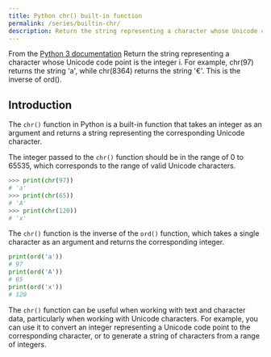 ```yaml
---
title: Python chr() built-in function
permalink: /series/builtin-chr/
description: Return the string representing a character whose Unicode code point is the integer i. For example, chr(97) returns the string 'a', while chr(8364) returns the string '€'. This is the inverse of ord().
---
```



<base-disclaimer>
  <base-disclaimer-title>
    From the <a target="_blank" href="https://docs.python.org/3/library/functions.html#chr">Python 3 documentation</a>
  </base-disclaimer-title>
  <base-disclaimer-content>
   Return the string representing a character whose Unicode code point is the integer i. For example, chr(97) returns the string 'a', while chr(8364) returns the string '€'. This is the inverse of ord().
  </base-disclaimer-content>
</base-disclaimer>

## Introduction

The `chr()` function in Python is a built-in function that takes an integer as an argument and returns a string representing the corresponding Unicode character.

The integer passed to the `chr()` function should be in the range of 0 to 65535, which corresponds to the range of valid Unicode characters.

```python
>>> print(chr(97))
# 'a'
>>> print(chr(65))
# 'A'
>>> print(chr(120))
# 'x'
```

The `chr()` function is the inverse of the `ord()` function, which takes a single character as an argument and returns the corresponding integer.

```python
print(ord('a'))
# 97
print(ord('A'))
# 65
print(ord('x'))
# 120
```

The `chr()` function can be useful when working with text and character data, particularly when working with Unicode characters. For example, you can use it to convert an integer representing a Unicode code point to the corresponding character, or to generate a string of characters from a range of integers.